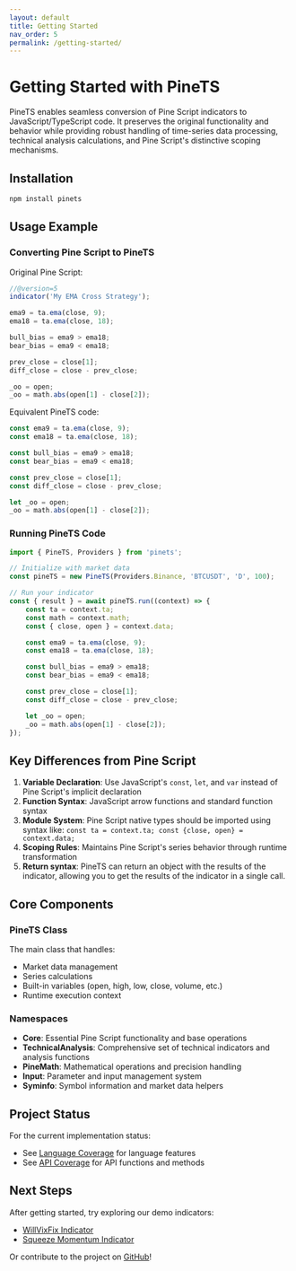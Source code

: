 ```yaml
---
layout: default
title: Getting Started
nav_order: 5
permalink: /getting-started/
---
```


# Getting Started with PineTS

PineTS enables seamless conversion of Pine Script indicators to JavaScript/TypeScript code. It preserves the original functionality and behavior while providing robust handling of time-series data processing, technical analysis calculations, and Pine Script's distinctive scoping mechanisms.

## Installation

```bash
npm install pinets
```

## Usage Example

### Converting Pine Script to PineTS

Original Pine Script:

```javascript
//@version=5
indicator('My EMA Cross Strategy');

ema9 = ta.ema(close, 9);
ema18 = ta.ema(close, 18);

bull_bias = ema9 > ema18;
bear_bias = ema9 < ema18;

prev_close = close[1];
diff_close = close - prev_close;

_oo = open;
_oo = math.abs(open[1] - close[2]);
```

Equivalent PineTS code:

```javascript
const ema9 = ta.ema(close, 9);
const ema18 = ta.ema(close, 18);

const bull_bias = ema9 > ema18;
const bear_bias = ema9 < ema18;

const prev_close = close[1];
const diff_close = close - prev_close;

let _oo = open;
_oo = math.abs(open[1] - close[2]);
```

### Running PineTS Code

```javascript
import { PineTS, Providers } from 'pinets';

// Initialize with market data
const pineTS = new PineTS(Providers.Binance, 'BTCUSDT', 'D', 100);

// Run your indicator
const { result } = await pineTS.run((context) => {
    const ta = context.ta;
    const math = context.math;
    const { close, open } = context.data;

    const ema9 = ta.ema(close, 9);
    const ema18 = ta.ema(close, 18);

    const bull_bias = ema9 > ema18;
    const bear_bias = ema9 < ema18;

    const prev_close = close[1];
    const diff_close = close - prev_close;

    let _oo = open;
    _oo = math.abs(open[1] - close[2]);
});
```

## Key Differences from Pine Script

1. **Variable Declaration**: Use JavaScript's `const`, `let`, and `var` instead of Pine Script's implicit declaration
2. **Function Syntax**: JavaScript arrow functions and standard function syntax
3. **Module System**: Pine Script native types should be imported using syntax like: `const ta = context.ta; const {close, open} = context.data;`
4. **Scoping Rules**: Maintains Pine Script's series behavior through runtime transformation
5. **Return syntax**: PineTS can return an object with the results of the indicator, allowing you to get the results of the indicator in a single call.

## Core Components

### PineTS Class

The main class that handles:

-   Market data management
-   Series calculations
-   Built-in variables (open, high, low, close, volume, etc.)
-   Runtime execution context

### Namespaces

-   **Core**: Essential Pine Script functionality and base operations
-   **TechnicalAnalysis**: Comprehensive set of technical indicators and analysis functions
-   **PineMath**: Mathematical operations and precision handling
-   **Input**: Parameter and input management system
-   **Syminfo**: Symbol information and market data helpers

## Project Status

For the current implementation status:

-   See [Language Coverage](../lang-coverage/) for language features
-   See [API Coverage](../api-coverage/) for API functions and methods

## Next Steps

After getting started, try exploring our demo indicators:

-   [WillVixFix Indicator](../indicators/willvixfix/index.html)
-   [Squeeze Momentum Indicator](../indicators/sqzmom/index.html)

Or contribute to the project on [GitHub](https://github.com/alaa-eddine/PineTS)!
